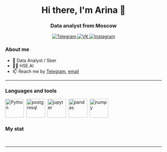 <div id="header" align="center">
	<h1>Hi there, I'm Arina 👋</h1>
	<h3>Data analyst from Moscow</h3>
</div>

<div id="socials" align="center">
	<a href="https://t.me/chaarse">
		<img src="https://img.shields.io/badge/Telegram-blue?style=for-the-badge&logo=telegram&logoColor=white" alt="Telegram"/>
	</a>
	<a href="https://vk.com/chaarse">
		<img src="https://img.shields.io/badge/VK-blue?style=for-the-badge&logo=vk&logoColor=white" alt="VK"/>
	</a>
	<a href="https://instagram.com/chaarse?r=nametag">
		<img src="https://img.shields.io/badge/Instagram-blue?style=for-the-badge&logo=Instagram&logoColor=white" alt="Instagram"/>
	</a>
</div>

### About me
- 📝 Data Analyst / Sber
- :woman_student: HSE AI
- 📫 Reach me by [Telegram](https://t.me/chaarse), [email](mailto:arienachaplygina@yandex.ru)

---

### Languages and tools

<img src="https://cdn.jsdelivr.net/gh/devicons/devicon/icons/python/python-original.svg" title="Python" width="60" height="60"/>&nbsp;
<img src="https://cdn.jsdelivr.net/gh/devicons/devicon/icons/postgresql/postgresql-original.svg" title="postgresql" width="60" height="60"/>&nbsp;
<img src="https://cdn.jsdelivr.net/gh/devicons/devicon/icons/jupyter/jupyter-original-wordmark.svg" title="jupyter" width="60" height="60"/>&nbsp;
<img src="https://cdn.jsdelivr.net/gh/devicons/devicon/icons/pandas/pandas-original.svg" title="pandas" width="60" height="60"/>&nbsp;
<img src="https://cdn.jsdelivr.net/gh/devicons/devicon/icons/numpy/numpy-original.svg" title="numpy" width="60" height="60"/>&nbsp;



### My stat

<div id="stat" align="center">
    <img src="https://github-profile-summary-cards.vercel.app/api/cards/profile-details?username=chaarse&theme=github_dark"  alt=""/>
    <img src="https://github-profile-summary-cards.vercel.app/api/cards/most-commit-language?username=chaarse&theme=github_dark" alt=""/>
     <img src="https://github-profile-summary-cards.vercel.app/api/cards/stats?username=chaarse&theme=github_dark" alt=""/>
</div>

---



